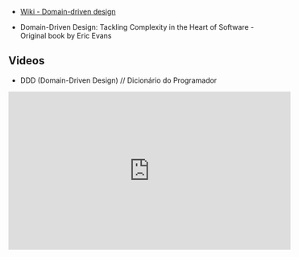 - [Wiki - Domain-driven design](https://en.wikipedia.org/wiki/Domain-driven_design)

- Domain-Driven Design: Tackling Complexity in the Heart of Software - Original book by Eric Evans

## Videos

- DDD (Domain-Driven Design) // Dicionário do Programador
<iframe width="560" height="315" src="https://www.youtube.com/embed/GE6asEjTFv8" title="YouTube video player" frameborder="0" allow="accelerometer; autoplay; clipboard-write; encrypted-media; gyroscope; picture-in-picture" allowfullscreen></iframe>


